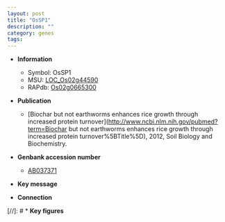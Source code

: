 ```yaml
---
layout: post
title: "OsSP1"
description: ""
category: genes
tags: 
---
```


* **Information**  
    + Symbol: OsSP1  
    + MSU: [LOC_Os02g44590](http://rice.uga.edu/cgi-bin/ORF_infopage.cgi?orf=LOC_Os02g44590)  
    + RAPdb: [Os02g0665300](http://rapdb.dna.affrc.go.jp/viewer/gbrowse_details/irgsp1?name=Os02g0665300)  

* **Publication**  
    + [Biochar but not earthworms enhances rice growth through increased protein turnover](http://www.ncbi.nlm.nih.gov/pubmed?term=Biochar but not earthworms enhances rice growth through increased protein turnover%5BTitle%5D), 2012, Soil Biology and Biochemistry.

* **Genbank accession number**  
    + [AB037371](http://www.ncbi.nlm.nih.gov/nuccore/AB037371)

* **Key message**  

* **Connection**  

[//]: # * **Key figures**  


